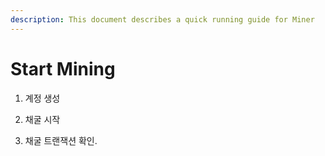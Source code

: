 ```yaml
---
description: This document describes a quick running guide for Miner
---
```


# Start Mining

1. 계정 생성



2. 채굴 시작





3. 채굴 트랜잭션 확인.





